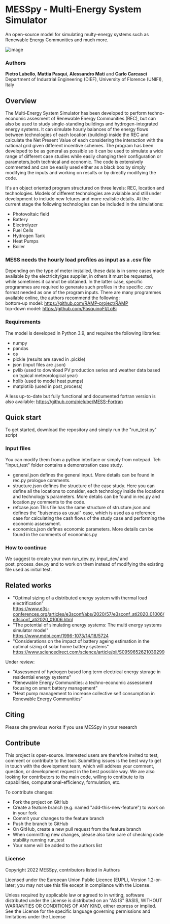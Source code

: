 # MESSpy - Multi-Energy System Simulator
An open-source model for simulating multy-energy systems such as Renewable Energy Communities and much more.

![image](https://user-images.githubusercontent.com/83342584/177154238-c0e6b9fa-69b4-40c8-9b45-9d16919e079b.png)

### Authors
**Pietro Lubello**, **Mattia Pasqui**, **Alessandro Mati** and **Carlo Carcasci**\
Department of Industrial Engineering (DIEF), University of Florence (UNIFI), Italy

## Overview
The Multi-Energy System Simulator has been developed to perform techno-economic assesment of Renewable Energy Communities (REC), but can also be used to study single-standing buildings and hydrogen-integrated energy systems.
It can simulate hourly balances of the energy flows between technologies of each location (building) inside the REC and calculate the Net Present Value of each considering the interaction with the national grid given different incentive schemes. The program has been developed to be as general as possible so it can be used to simulate a wide range of different case studies while easily changing their configuration or parameters,both technical and economic.
The code is extensively commented and can be easily used either as a black box by simply modifying the inputs and working on results or by directly modifying the code.

It's an object oriented program structured on three levels: REC, location and technologies.
Models of different technologies are avialable and still under development to include new fetures and more realistic detalis. At the current stage the following technologies can be included in the simulations:
- Photovoltaic field
- Battery
- Electrolyzer
- Fuel Cells
- Hydrogen Tank
- Heat Pumps
- Boiler

### MESS needs the hourly load profiles as input as a .csv file
Depending on the type of meter installed, these data is in some cases made available by the electricity/gas supplier, in others it must be requested, while sometimes it cannot be obtained. In the latter case, specific programmes are required to generate such profiles in the specific .csv format needed as one of the program inputs. There are many programmes available online, the authors recommend the following:\
bottom-up model: https://github.com/RAMP-project/RAMP \
top-down model: https://github.com/PasquinoFI/LoBi

### Requirements
The model is developed in Python 3.9, and requires the following libraries:
- numpy
- pandas
- os
- pickle (results are saved in .pickle)
- json (input files are .json)
- pvlib (used to download PV production series and weather data based on typical meteorological year)
- hplib (used to model heat pumps)
- matplotlib (used in post_process)

A less up-to-date but fully functional and documented fortran version is also available:
https://github.com/pielube/MESS-Fortran

## Quick start
To get started, download the repository and simply run the "run_test.py" script

### Input files
You can modify them from a python interface or simply from notepad. Teh "Input_test" folder contains a demonstration case study. 
- general.json defines the general input. More details can be found in rec.py prologue comments.
- structure.json defines the structure of the case study. Here you can define all the locations to consider, each technology inside the locations and technology's parameters. More detalis can be found in rec.py and location.py comments to the code.
- refcase.json This file has the same structure of structure.json and defines the "buiseness as usual" case, which is used as a reference case for calculating the cash flows of the study case and performing the economic assessment.
- economics.json defines economic parameters. More details can be found in the comments of economics.py

### How to continue
We suggest to create your own run_dev.py, input_dev/ and post_process_dev.py and to work on them instead of modifying the existing file used as initial test. 

## Related works
- "Optimal sizing of a distributed energy system with thermal load electrification"\
https://www.e3s-conferences.org/articles/e3sconf/abs/2020/57/e3sconf_ati2020_01006/e3sconf_ati2020_01006.html
- "The potential of simulating energy systems: The multi energy systems simulator model"\
https://www.mdpi.com/1996-1073/14/18/5724
- "Considerations on the impact of battery ageing estimation in the optimal sizing of solar home battery systems" https://www.sciencedirect.com/science/article/pii/S0959652621039299

Under review:
- "Assessment of hydrogen based long term electrical energy storage in residential energy systems"
- "Renewable Energy Communities: a techno-economic assessment focusing on smart battery management"
- "Heat pump management to increase collective self consumption in Renewable Energy Communities"

## Citing
Please cite previous works if you use MESSpy in your research

## Contribute
This project is open-source. Interested users are therefore invited to test, comment or contribute to the tool. Submitting issues is the best way to get in touch with the development team, which will address your comment, question, or development request in the best possible way. We are also looking for contributors to the main code, willing to contibute to its capabilities, computational-efficiency, formulation, etc.

To contribute changes:

- Fork the project on GitHub
- Create a feature branch (e.g. named "add-this-new-feature") to work on in your fork
- Commit your changes to the feature branch
- Push the branch to GitHub
- On GitHub, create a new pull request from the feature branch
- When committing new changes, please also take care of checking code stability running run_test 
- Your name will be added to the authors list

### License
Copyright 2022 MESSpy, contributors listed in Authors

Licensed under the European Union Public Licence (EUPL), Version 1.2-or-later; you may not use this file except in compliance with the License.

Unless required by applicable law or agreed to in writing, software distributed under the License is distributed on an "AS IS" BASIS, WITHOUT WARRANTIES OR CONDITIONS OF ANY KIND, either express or implied. See the License for the specific language governing permissions and limitations under the License
